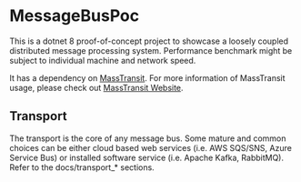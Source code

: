 # MessageBusPoc
This is a dotnet 8 proof-of-concept project to showcase a loosely coupled distributed message processing system. Performance benchmark might be subject to individual machine and network speed. 

It has a dependency on [MassTransit](https://github.com/MassTransit). For more information of MassTransit usage, please check out [MassTransit Website](https://masstransit.io/).  

## Transport
The transport is the core of any message bus. Some mature and common choices can be either cloud based web services (i.e. AWS SQS/SNS, Azure Service Bus) or installed software service (i.e. Apache Kafka, RabbitMQ). Refer to the docs/transport_* sections. 

